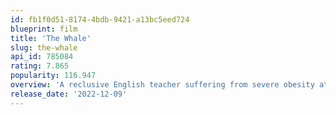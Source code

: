 ```yaml
---
id: fb1f0d51-8174-4bdb-9421-a13bc5eed724
blueprint: film
title: 'The Whale'
slug: the-whale
api_id: 785084
rating: 7.865
popularity: 116.947
overview: 'A reclusive English teacher suffering from severe obesity attempts to reconnect with his estranged teenage daughter for one last chance at redemption.'
release_date: '2022-12-09'
---
```

